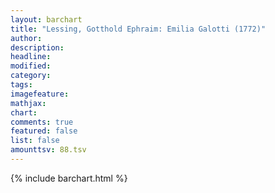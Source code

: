 ```yaml
---
layout: barchart
title: "Lessing, Gotthold Ephraim: Emilia Galotti (1772)"
author:
description:
headline:
modified:
category:
tags:
imagefeature: 
mathjax: 
chart: 
comments: true
featured: false
list: false
amounttsv: 88.tsv
---
```

{% include barchart.html %}
